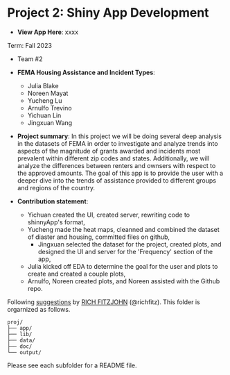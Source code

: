 # Project 2: Shiny App Development

+ **View App Here**: xxxx

Term: Fall 2023

+ Team #2
+ **FEMA Housing Assistance and Incident Types**:
	+ Julia Blake
	+ Noreen Mayat
	+ Yucheng Lu
	+ Arnulfo Trevino
	+ Yichuan Lin
 	+ Jingxuan Wang

+ **Project summary**: In this project we will be doing several deep analysis in the datasets of FEMA in order to investigate and analyze trends into aspects of the magnitude of grants awarded and incidents most prevalent within different zip codes and states. Additionally, we will analyze the differences between renters and ownsers with respect to the approved amounts. The goal of this app is to provide the user with a deeper dive into the trends of assistance provided to different groups and regions of the country.

+ **Contribution statement**:
	+ Yichuan created the UI, created server, rewriting code to shinnyApp's format,
	+ Yucheng made the heat maps, cleanned and combined the dataset of diaster and housing, committed files on github,
        +  Jingxuan selected the dataset for the project, created plots, and designed the UI and server for the 'Frequency' section of the app,
	+ Julia kicked off EDA to determine the goal for the user and plots to create and created a couple plots,
	+ Arnulfo, Noreen created plots, and Noreen assisted with the Github repo.

Following [suggestions](http://nicercode.github.io/blog/2013-04-05-projects/) by [RICH FITZJOHN](http://nicercode.github.io/about/#Team) (@richfitz). This folder is orgarnized as follows.

```
proj/
├── app/
├── lib/
├── data/
├── doc/
└── output/
```

Please see each subfolder for a README file.

